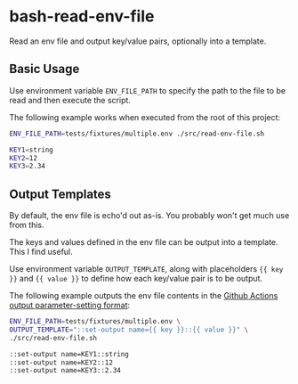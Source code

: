 # bash-read-env-file
Read an env file and output key/value pairs, optionally into a template.

## Basic Usage

Use environment variable `ENV_FILE_PATH` to specify the path to the file to be read and then execute the script.

The following example works when executed from the root of this project:

```bash
ENV_FILE_PATH=tests/fixtures/multiple.env ./src/read-env-file.sh
```

```bash
KEY1=string
KEY2=12
KEY3=2.34
```

## Output Templates

By default, the env file is echo'd out as-is. You probably won't get much use from this. 

The keys and values defined in the env file can be output into a template. This I find useful.

Use environment variable `OUTPUT_TEMPLATE`, along with placeholders `{{ key }}` and `{{ value }}` to define how each
key/value pair is to be output.

The following example outputs the env file contents in the [Github Actions output parameter-setting format](https://docs.github.com/en/actions/reference/workflow-commands-for-github-actions#setting-an-output-parameter):

```bash
ENV_FILE_PATH=tests/fixtures/multiple.env \
OUTPUT_TEMPLATE="::set-output name={{ key }}::{{ value }}" \
./src/read-env-file.sh
```

```bash
::set-output name=KEY1::string
::set-output name=KEY2::12
::set-output name=KEY3::2.34
```

